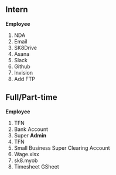 ## Intern

**Employee**
1. NDA
1. Email
1. SK8Drive
1. Asana
1. Slack
1. Github
1. Invision
1. Add FTP

## Full/Part-time

**Employee**
1. TFN
1. Bank Account
1. Super
**Admin**
1. TFN
1. Small Business Super Clearing Account
1. Wage.xlsx
1. sk8.myob
1. Timesheet GSheet